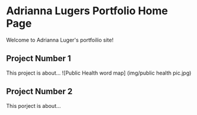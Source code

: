# Adrianna Lugers Portfolio Home Page

Welcome to Adrianna Luger's portfoilio site!

## Project Number 1
This project is about...
![Public Health word map] (img/public health pic.jpg)

## Project Number 2 
This porject is about...
